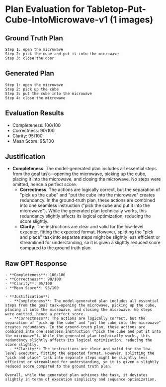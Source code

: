 # Plan Evaluation for Tabletop-Put-Cube-IntoMicrowave-v1 (1 images)

## Ground Truth Plan
```
Step 1: open the microwave
Step 2: pick the cube and put it into the microwave
Step 3: close the door
```

## Generated Plan
```
Step 1: open the microwave
Step 2: pick up the cube
Step 3: put the cube into the microwave
Step 4: close the microwave
```

## Evaluation Results
- Completeness: 100/100
- Correctness: 90/100
- Clarity: 95/100
- Mean Score: 95/100

## Justification
- **Completeness**: The model-generated plan includes all essential steps from the goal task—opening the microwave, picking up the cube, placing it into the microwave, and closing the microwave. No steps were omitted, hence a perfect score.  
  - **Correctness**: The actions are logically correct, but the separation of "pick up the cube" and "put the cube into the microwave" creates redundancy. In the ground-truth plan, these actions are combined into one seamless instruction ("pick the cube and put it into the microwave"). While the generated plan technically works, this redundancy slightly affects its logical optimization, reducing the score slightly.  
  - **Clarity**: The instructions are clear and valid for the low-level executor, fitting the expected format. However, splitting the "pick and place" task into separate steps might be slightly less efficient or streamlined for understanding, so it is given a slightly reduced score compared to the ground truth plan.

## Raw GPT Response
```
- **Completeness**: 100/100  
- **Correctness**: 90/100  
- **Clarity**: 95/100  
- **Mean Score**: 95/100  

- **Justification**:  
  - **Completeness**: The model-generated plan includes all essential steps from the goal task—opening the microwave, picking up the cube, placing it into the microwave, and closing the microwave. No steps were omitted, hence a perfect score.  
  - **Correctness**: The actions are logically correct, but the separation of "pick up the cube" and "put the cube into the microwave" creates redundancy. In the ground-truth plan, these actions are combined into one seamless instruction ("pick the cube and put it into the microwave"). While the generated plan technically works, this redundancy slightly affects its logical optimization, reducing the score slightly.  
  - **Clarity**: The instructions are clear and valid for the low-level executor, fitting the expected format. However, splitting the "pick and place" task into separate steps might be slightly less efficient or streamlined for understanding, so it is given a slightly reduced score compared to the ground truth plan.  

Overall, while the generated plan achieves the task, it deviates slightly in terms of execution simplicity and sequence optimization.
```
